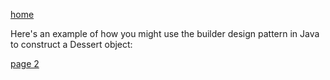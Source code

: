 [home](./page01.md)


Here's an example of how you might use the builder design pattern in Java to construct a Dessert object:


[page 2](./page02.md)
